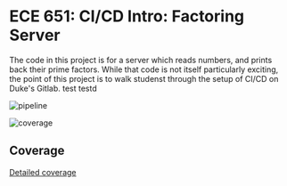 ECE 651: CI/CD Intro: Factoring Server 
======================================

The code in this project is for a server which reads
numbers, and prints back their prime factors.  While
that code is not itself particularly exciting, the point
of this project is to walk studenst through the setup of 
CI/CD on Duke's Gitlab. test testd

![pipeline](https://gitlab.oit.duke.edu/gs240/risc_team5/badges/master/pipeline.svg)

![coverage](https://gitlab.oit.duke.edu/gs240/risc_team5/badges/master/coverage.svg?job=test)

## Coverage
[Detailed coverage](https://gs240.pages.oit.duke.edu/risc_team5/dashboard.html)
